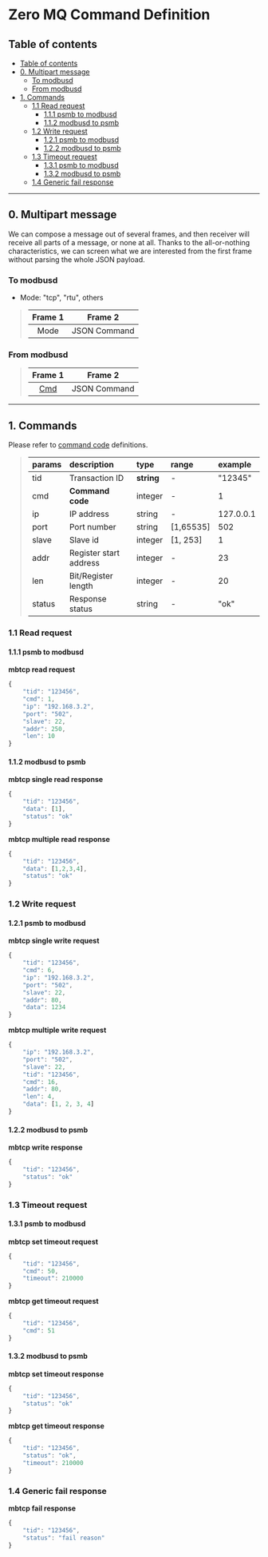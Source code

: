# Zero MQ Command Definition

## Table of contents

<!-- TOC depthFrom:2 depthTo:4 insertAnchor:false orderedList:false updateOnSave:true withLinks:true -->

- [Table of contents](#table-of-contents)
- [0. Multipart message](#0-multipart-message)
	- [To modbusd](#to-modbusd)
	- [From modbusd](#from-modbusd)
- [1. Commands](#1-commands)
	- [1.1 Read request](#11-read-request)
		- [1.1.1 psmb to modbusd](#111-psmb-to-modbusd)
		- [1.1.2 modbusd to psmb](#112-modbusd-to-psmb)
	- [1.2 Write request](#12-write-request)
		- [1.2.1 psmb to modbusd](#121-psmb-to-modbusd)
		- [1.2.2 modbusd to psmb](#122-modbusd-to-psmb)
	- [1.3 Timeout request](#13-timeout-request)
		- [1.3.1 psmb to modbusd](#131-psmb-to-modbusd)
		- [1.3.2 modbusd to psmb](#132-modbusd-to-psmb)
	- [1.4 Generic fail response](#14-generic-fail-response)

<!-- /TOC -->

---

## 0. Multipart message

We can compose a message out of several frames, and then receiver will receive all parts of a message, or none at all.
Thanks to the all-or-nothing characteristics, we can screen what we are interested from the first frame without parsing the whole JSON payload. 


### To modbusd

- Mode: "tcp", "rtu", others

>| Frame 1     |  Frame 2      |
>|:-----------:|:-------------:|
>| Mode        |  JSON Command |

### From modbusd

>| Frame 1                                                          |  Frame 2      |
>|:----------------------------------------------------------------:|:-------------:|
>| [Cmd](https://github.com/taka-wang/modbusd#command-mapping-table)|  JSON Command |

---

## 1. Commands

Please refer to [command code](https://github.com/taka-wang/modbusd#command-mapping-table) definitions.

>| params   | description            | type          | range     | example           |
>|:---------|:-----------------------|:--------------|:----------|:------------------|
>| tid      | Transaction ID         | **string**    | -         | "12345"           |
>| cmd      | **Command code**       | integer       | -         | 1                 |
>| ip       | IP address             | string        | -         | 127.0.0.1         |
>| port     | Port number            | string        | [1,65535] | 502               |
>| slave    | Slave id               | integer       | [1, 253]  | 1                 |
>| addr     | Register start address | integer       | -         | 23                |
>| len      | Bit/Register length    | integer       | -         | 20                |
>| status   | Response status        | string        | -         | "ok"              |

### 1.1 Read request

#### 1.1.1 psmb to modbusd

**mbtcp read request**

```javascript
{
    "tid": "123456",
    "cmd": 1,
    "ip": "192.168.3.2",
    "port": "502",
    "slave": 22,
    "addr": 250,
    "len": 10
}
```

#### 1.1.2 modbusd to psmb

**mbtcp single read response**

```javascript
{
    "tid": "123456",
    "data": [1],
    "status": "ok"
}
```

**mbtcp multiple read response**

```javascript
{
    "tid": "123456",
    "data": [1,2,3,4],
    "status": "ok"
}
```

### 1.2 Write request

#### 1.2.1 psmb to modbusd

**mbtcp single write request**

```javascript
{
    "tid": "123456",
    "cmd": 6,
    "ip": "192.168.3.2",
    "port": "502",
    "slave": 22,
    "addr": 80,
    "data": 1234
}
```

**mbtcp multiple write request**

```javascript
{
    "ip": "192.168.3.2",
    "port": "502",
    "slave": 22,
    "tid": "123456",
    "cmd": 16,
    "addr": 80,
    "len": 4,
    "data": [1, 2, 3, 4]
}
```

#### 1.2.2 modbusd to psmb

**mbtcp write response**

```javascript
{
    "tid": "123456",
    "status": "ok"
}
```

### 1.3 Timeout request

#### 1.3.1 psmb to modbusd

**mbtcp set timeout request**

```javascript
{
    "tid": "123456",
    "cmd": 50,
    "timeout": 210000
}
```

**mbtcp get timeout request**

```javascript
{
    "tid": "123456",
    "cmd": 51
}
```

#### 1.3.2 modbusd to psmb

**mbtcp set timeout response**

```javascript
{
    "tid": "123456",
    "status": "ok"
}
```

**mbtcp get timeout response**

```javascript
{
    "tid": "123456",
    "status": "ok",
    "timeout": 210000
}
```

### 1.4 Generic fail response

**mbtcp fail response**

```javascript
{
    "tid": "123456",
    "status": "fail reason"
}
```